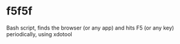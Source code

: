 # f5f5f
Bash script, finds the browser (or any app) and hits F5 (or any key) periodically, using xdotool
